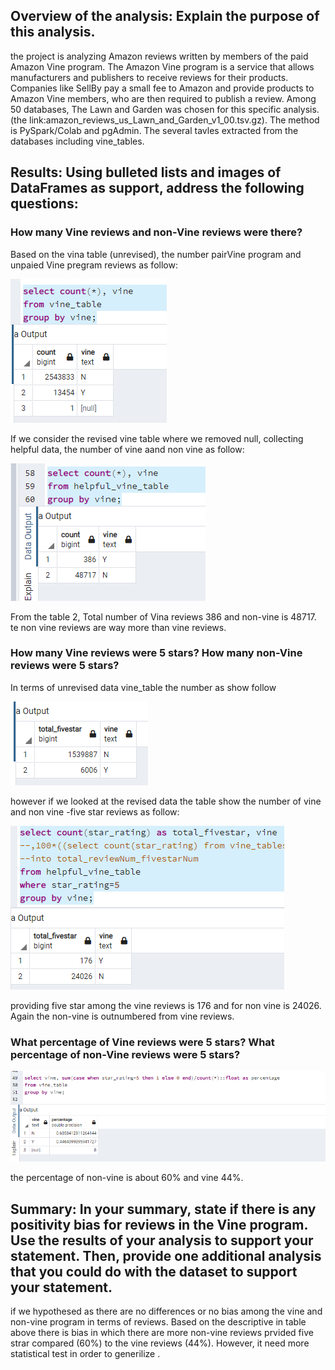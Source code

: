 ## Overview of the analysis: Explain the purpose of this analysis.

the project is analyzing Amazon reviews written by members of the paid Amazon Vine program. The Amazon Vine program is a service that allows manufacturers and publishers to receive reviews for their products. Companies like SellBy pay a small fee to Amazon and provide products to Amazon Vine members, who are then required to publish a review. Among 50 databases, The Lawn and Garden was chosen for this specific analysis. (the link:amazon_reviews_us_Lawn_and_Garden_v1_00.tsv.gz). The method is PySpark/Colab and pgAdmin. The several tavles extracted from the databases including vine_tables.

## Results: Using bulleted lists and images of DataFrames as support, address the following questions:

### How many Vine reviews and non-Vine reviews were there?
Based on the vina table (unrevised), the number pairVine program and unpaied Vine pregram reviews as follow:

![Alt, text](totalreviewvineyesno.png)

If we consider the revised vine table where we removed null, collecting helpful data, the number of vine aand non vine as follow:

![Alt, text](cleared%20total.png)

From the table 2, Total number of Vina reviews 386 and non-vine is 48717. te non vine reviews are way more than vine reviews.

### How many Vine reviews were 5 stars? How many non-Vine reviews were 5 stars?


In terms of unrevised data vine_table
 the number as show follow
 
![Alt, text](unrevisedtablefivestar.png)

however if we looked at the revised data
the table show the number of vine and non vine -five star reviews as follow:

![Alt, text](revicedfive%20star.png)

providing five star among  the vine reviews is 176 and for non vine is 24026. Again the non-vine is outnumbered from vine reviews.

### What percentage of Vine reviews were 5 stars? What percentage of non-Vine reviews were 5 stars?

![Alt, text](percentagepng.png)

the percentage of non-vine is about 60% and vine 44%.

## Summary: In your summary, state if there is any positivity bias for reviews in the Vine program. Use the results of your analysis to support your statement. Then, provide one additional analysis that you could do with the dataset to support your statement.

if we hypothesed as there are no differences or no bias among the vine and non-vine program in terms of reviews. Based on the descriptive in table above there is bias in which there are more non-vine reviews prvided five strar compared (60%) to the vine reviews (44%). However, it need more statistical test in order to generilize .


